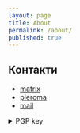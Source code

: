 ```yaml
---
layout: page
title: About
permalink: /about/
published: true
---
```


## Контакти
- [matrix](https://matrix.to/#/@jwtzbtlceh:here.in.ua)
- [pleroma](https://social.net.ua/think4web)
- [mail](mailto:efxice9c@anonaddy.me)

<details>
  <summary>PGP key</summary>
-----BEGIN PGP PUBLIC KEY BLOCK-----

mQINBGHjrAIBEADCga9GHfzPltzISpHUYLsapEJKTqFMpcGgc3kFzU07RROReqB/
QzKmbkZyGOVkYEwz3xD1/ntkSFh6vSMjo7NsT6TiXX1TYmfWb4zC01aeRK5V+HkX
P8lvx5BfbmoaACDNs16D50mSiK0ya+4dpfp3RiGmHWcGf+QobkTZiLQ3mHmix/OH
yOE5AeZa17+lFuyNAza1DOuXyzklKKPDHSnU+3Qxlf2zFWt4zDKVX7U4GCeu68P2
UTIxKcbfnTMddskgIQDZnXdRQlVQUXdNI+Qgob32QdInC5IxeZZNjWbe8/pf0T2b
dbOoYFM8IMzjVlF89R+cvJEOUPlbI8eFcLABGvVasoIM3ei6hnaFK70npZ/qkY26
8AZSaZYkd7JXBB1JqopM0E4i3G6JhWIPhdIHvhdotegyU7MomgPRChz1G/KSqOwu
xQm0jg1UX0F59IZYUT9vRAvkepCoxtE3dwd0Ko1NvdftCSs9crFWadqB8WXzRCBj
snN9mNs5vs6qwQ2Bx1pI4buV2TQQAXPqew3eI9wHQK1zymdg6qCyLcy7avmI132E
v6B0pN6w+CF6WiKKZiR2fQht/pEy4wb8FYjlKmr+UQ0K/jmAn6ciZS7UfPNHcCSz
NJ3y1KX1987XkneWiWO09eS+lnXAn1vVcUg7yRLv7tggXpaBnwBUeV+skQARAQAB
tAl0aGluazR3ZWKJAlEEEwEKADsCGwECHgECF4AFCwkIBwMFFQoJCAsFFgIDAQAW
IQTN/QfxJyo6dGDlir8OEH8RZg5LsgUCYeOtiAIZAQAKCRAOEH8RZg5LspdWD/48
YBHrE9mr33u3AO+I5lCloQDpkc8R76uHnXaNRJMPfjfu+pUBisAIR+qjAjE+Ysjx
PKa3gCSpScZUUc63e3z0lWNvaTOgd7306OgzW2Phhnh8UQiUJNGaraQ2Qo2lB1m4
3gAPxZ3+Qk/6h88RRbJfaxH6a9flS4cJGWlNjJTxlg3VrkUhzr+gNaU2EjfPNQPI
HZ8Ckii+Ev/Ox68ckz5yrEpM06HbQujkmFgNCI55EmyhVEJKc0o3Y8zVESEVeTyg
EYOp0Eabpj9FnXIj8g3ZTSGwls3zO0zxZpwiPDjbR7fONZVhvVAX0hX37vRUGU6T
y5xmVCpcuRRTDFUG2uxMyiKAhii+Rxc6Zuy3kgQEweL2iTM07s3EArd08yCVyjB+
uAMaqNrnf0kyEAtBN2hIUjMQLsyNLm2AVNm25V1r7sN6LYjbE/bAJBeMbp+Z2DmQ
LW5u0Guqa8lLG9OkObSOtmUT+bwROnoTmm+jJyCapSYVDAs9aqhdkH83+DlJ2qkh
WQTjjfKdsEYc4ZXJrSeRkSl8rHWpI8QmhtLv4o5IBCFKwM6RkmgDolHCR3vb+088
6teATVmgMOkhOhJBIgDpwc6Wit+8zkGQE2rftA4jQRneCV7az/Xhu0dUk+2XnHMZ
pk7zi2wfuBL5J4G49tKgaD7HbnVUywqwPHt8ktptarQVdGhpbms0d2ViQGRpc3Jv
b3Qub3JniQJOBBMBCgA4FiEEzf0H8ScqOnRg5Yq/DhB/EWYOS7IFAmHjrXsCGwEF
CwkIBwMFFQoJCAsFFgIDAQACHgECF4AACgkQDhB/EWYOS7K+dQ//TmKZJiCSy/41
zEahXpTNjWA9kM9LW48o/u0XUWsC7SJuXe/0H5r6qdlAZPcuZoe2MTVuvlUuUIHF
q1mpwW0EzLnQA4JBuPM2tptkC7gmQQ0WuVfuzQL9HoMeMvkPfzKQm0FqUM4iVAVK
nQfU8rGyou/nRSf6riHnx8LIbyJxieAbQpO+O+8pGK5SvqlYBejr5GmI7ofp8kgE
G1keYiUFbkkSwQXd0NdzzLQjODaVgEVqCQg1ciNDfDTpFIzUz56wQFg2ywVkKMhh
7ZVTBrEDm6MER3Cl4UlaDTZ5IlHollxDQwsm+xTqttCsfRk28JVzquCf2pd/Q7KV
1kKTC+959nAaZhHFClJ6Y1Z6M7/uBAWBsT+feopFQ3JwDj5e1OVihqCrs1+lYiJu
uz3Cf/nTxgcOM4vwuhiXc+QnulkbpXgnOJYhN+7Aav9pch/Jhu/+rRYxM/T0uhxd
XDhH6hml6jNAMRQDhU/tVwkwq3etYPy0h6p57mkugNUUCl8cBXstPonFJLvWVypa
pJDEvno/vXCsc2oarQBQ5BeDPrFzXpIf7EPsyM5uB1vTpUWtbm4SezxKfP+3pvtc
gQ/r5WGwJzkqkQZkdo0CJuFZkxrwPJw+xQNl0hDwmiU5Gotz2JtnkB8Q6HDZ2SS/
MITMlCoTN1jMhijciDqatD0sydfydMI=
=hrIV
-----END PGP PUBLIC KEY BLOCK-----  
</details>


